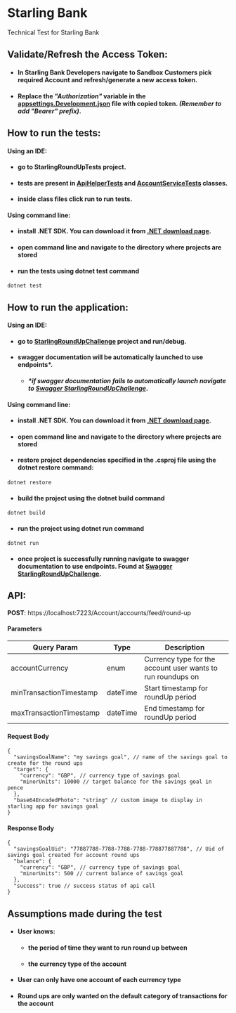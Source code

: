 # Starling Bank
Technical Test for Starling Bank

## Validate/Refresh the Access Token:
* #### In Starling Bank Developers navigate to Sandbox Customers pick required Account and refresh/generate a new access token.
* #### Replace the _"Authorization"_ variable in the [appsettings.Development.json](appsettings.Development.json) file with copied token. _(Remember to add "Bearer" prefix)_.

## How to run the tests:

#### Using an IDE:
* #### go to **StarlingRoundUpTests** project.
* #### tests are present in [ApiHelperTests](StarlingRoundUpChallengeTests/Helpers/ApiHelperTests.cs) and [AccountServiceTests](StarlingRoundUpChallengeTests/Services/AccountServiceTests.cs) classes. 
* #### inside class files click run to run tests.
#### Using command line:
* #### install .NET SDK. You can download it from [.NET download page](https://dotnet.microsoft.com/en-us/download/dotnet).
* #### open command line and navigate to the directory where projects are stored
* #### run the tests using dotnet test command
```console
dotnet test
```

## How to run the application:
#### Using an IDE:
* #### go to [StarlingRoundUpChallenge](StarlingRoundUpChallenge/StarlingRoundUpChallenge.csproj) project and run/debug.
* #### swagger documentation will be automatically launched to use endpoints*.
  * #### _*if swagger documentation fails to automatically launch navigate to [Swagger StarlingRoundUpChallenge](https://localhost:7223/swagger/index.html)_.
#### Using command line:
* #### install .NET SDK. You can download it from [.NET download page](https://dotnet.microsoft.com/en-us/download/dotnet).
* #### open command line and navigate to the directory where projects are stored
* #### restore project dependencies specified in the .csproj file using the dotnet restore command:
```console
dotnet restore
```
* #### build the project using the dotnet build command
```console
dotnet build
```
* #### run the project using dotnet run command
```console
dotnet run
```
* #### once project is successfully running navigate to swagger documentation to use endpoints. Found at [Swagger StarlingRoundUpChallenge](https://localhost:7223/swagger/index.html). 


## API:
**POST**: https://localhost:7223/Account/accounts/feed/round-up
#### Parameters


| Query Param             | Type     | Description                                                 |
|-------------------------|----------|-------------------------------------------------------------|
| accountCurrency         | enum     | Currency type for the account user wants to run roundups on |
| minTransactionTimestamp | dateTime | Start timestamp for roundUp period                          |
| maxTransactionTimestamp | dateTime | End timestamp for roundUp period                            |

#### Request Body

```json5
{
  "savingsGoalName": "my savings goal", // name of the savings goal to create for the round ups
  "target": {
    "currency": "GBP", // currency type of savings goal
    "minorUnits": 10000 // target balance for the savings goal in pence
  },
  "base64EncodedPhoto": "string" // custom image to display in starling app for savings goal
}
```

#### Response Body

````json5
{
  "savingsGoalUid": "77887788-7788-7788-7788-778877887788", // Uid of savings goal created for account round ups
  "balance": {
    "currency": "GBP", // currency type of savings goal
    "minorUnits": 500 // current balance of savings goal 
  },
  "success": true // success status of api call
}
````

## Assumptions made during the test
* #### User knows:
  * #### the period of time they want to run round up between
  * #### the currency type of the account
* #### User can only have one account of each currency type
* #### Round ups are only wanted on the default category of transactions for the account
